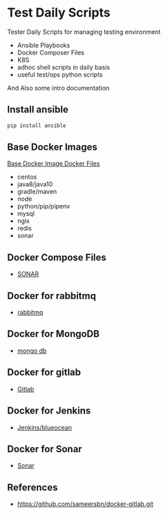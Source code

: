 # Test Daily Scripts

Tester Daily Scripts for managing testing environment

- Ansible Playbooks
- Docker Composer Files
- K8S
- adhoc shell scripts in daily basis
- useful test/ops python scripts

And Also some intro documentation

## Install ansible 

```sh
pip install ansible
```

## Base Docker Images

[Base Docker Image Docker Files](dockers/)

- centos
- java8/java10
- gradle/maven
- node
- python/pip/pipenv
- mysql
- ngix
- redis
- sonar

## Docker Compose Files

- [SONAR](dockers/sonar/doocker-compose.yml)

## Docker for rabbitmq

- [rabbitmq](dockers/rabbitmq/docker-compose.yml)

## Docker for MongoDB

- [mongo db](dockers/mongo)

## Docker for gitlab

- [Gitlab](dockers/gitlab)

## Docker for Jenkins

- [Jenkins/blueocean](dockers/jenkins-slave)

## Docker for Sonar 

- [Sonar](dockers/sonar)

## References

- https://github.com/sameersbn/docker-gitlab.git

